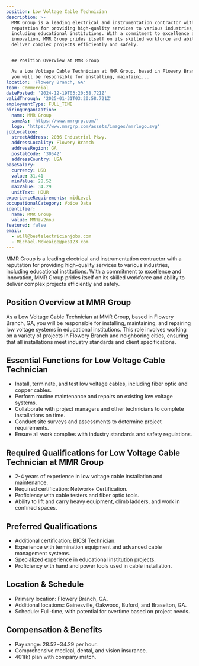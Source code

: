 ```yaml
---
position: Low Voltage Cable Technician
description: >-
  MMR Group is a leading electrical and instrumentation contractor with a
  reputation for providing high-quality services to various industries,
  including educational institutions. With a commitment to excellence and
  innovation, MMR Group prides itself on its skilled workforce and ability to
  deliver complex projects efficiently and safely.


  ## Position Overview at MMR Group

  As a Low Voltage Cable Technician at MMR Group, based in Flowery Branch, GA,
  you will be responsible for installing, maintaini...
location: 'Flowery Branch, GA'
team: Commercial
datePosted: '2024-12-19T03:20:58.721Z'
validThrough: '2025-01-31T03:20:58.721Z'
employmentType: FULL_TIME
hiringOrganization:
  name: MMR Group
  sameAs: 'https://www.mmrgrp.com/'
  logo: 'https://www.mmrgrp.com/assets/images/mmrlogo.svg'
jobLocation:
  streetAddress: 2036 Industrial Pkwy.
  addressLocality: Flowery Branch
  addressRegion: GA
  postalCode: '30542'
  addressCountry: USA
baseSalary:
  currency: USD
  value: 31.41
  minValue: 28.52
  maxValue: 34.29
  unitText: HOUR
experienceRequirements: midLevel
occupationalCategory: Voice Data
identifier:
  name: MMR Group
  value: MMRzv2nou
featured: false
email:
  - will@bestelectricianjobs.com
  - Michael.Mckeaige@pes123.com
---
```




MMR Group is a leading electrical and instrumentation contractor with a reputation for providing high-quality services to various industries, including educational institutions. With a commitment to excellence and innovation, MMR Group prides itself on its skilled workforce and ability to deliver complex projects efficiently and safely.

## Position Overview at MMR Group
As a Low Voltage Cable Technician at MMR Group, based in Flowery Branch, GA, you will be responsible for installing, maintaining, and repairing low voltage systems in educational institutions. This role involves working on a variety of projects in Flowery Branch and neighboring cities, ensuring that all installations meet industry standards and client specifications.

## Essential Functions for Low Voltage Cable Technician
- Install, terminate, and test low voltage cables, including fiber optic and copper cables.
- Perform routine maintenance and repairs on existing low voltage systems.
- Collaborate with project managers and other technicians to complete installations on time.
- Conduct site surveys and assessments to determine project requirements.
- Ensure all work complies with industry standards and safety regulations.

## Required Qualifications for Low Voltage Cable Technician at MMR Group
- 2-4 years of experience in low voltage cable installation and maintenance.
- Required certification: Network+ Certification.
- Proficiency with cable testers and fiber optic tools.
- Ability to lift and carry heavy equipment, climb ladders, and work in confined spaces.

## Preferred Qualifications
- Additional certification: BICSI Technician.
- Experience with termination equipment and advanced cable management systems.
- Specialized experience in educational institution projects.
- Proficiency with hand and power tools used in cable installation.

## Location & Schedule
- Primary location: Flowery Branch, GA.
- Additional locations: Gainesville, Oakwood, Buford, and Braselton, GA.
- Schedule: Full-time, with potential for overtime based on project needs.

## Compensation & Benefits
- Pay range: $28.52-$34.29 per hour.
- Comprehensive medical, dental, and vision insurance.
- 401(k) plan with company match.
